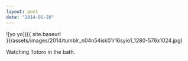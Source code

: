 ```yaml
---
layout: post
date: "2014-01-28"
---
```


![yo yo]({{ site.baseurl }}/assets/images/2014/tumblr_n04n54isk01r16syio1_1280-576x1024.jpg)

Watching Totoro in the bath.
